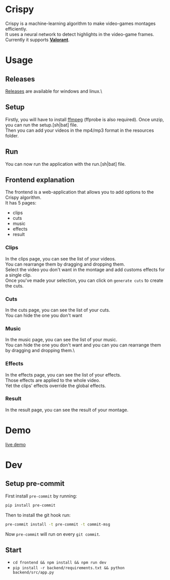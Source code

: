 # Crispy
Crispy is a machine-learning algorithm to make video-games montages efficiently.\
It uses a neural network to detect highlights in the video-game frames.\
Currently it supports **[Valorant](https://playvalorant.com/)**.
# Usage
## Releases
[Releases](https://github.com/Flowtter/crispy/releases) are available for windows and linux.\

## Setup
Firstly, you will have to install [ffmpeg](https://ffmpeg.org/about.html) (ffprobe is also required).
Once unzip, you can run the setup.[sh|bat] file.\
Then you can add your videos in the mp4/mp3 format in the resources folder.

## Run
You can now run the application with the run.[sh|bat] file.

## Frontend explanation
The frontend is a web-application that allows you to add options to the Crispy algorithm.\
It has 5 pages:
- clips
- cuts
- music
- effects
- result

### Clips
In the clips page, you can see the list of your videos.\
You can rearrange them by dragging and dropping them.\
Select the video you don't want in the montage and add customs effects for a single clip.\
Once you've made your selection, you can click on `generate cuts` to create the cuts.

### Cuts
In the cuts page, you can see the list of your cuts.\
You can hide the one you don't want

### Music
In the music page, you can see the list of your music.\
You can hide the one you don't want and you can you can rearrange them by dragging and dropping them.\

### Effects
In the effects page, you can see the list of your effects.\
Those effects are applied to the whole video.\
Yet the clips' effects override the global effects.

### Result
In the result page, you can see the result of your montage.

# Demo
[live demo](https://crispy.gyroskan.com/)
# Dev
## Setup pre-commit
First install `pre-commit` by running:
```sh
pip install pre-commit
```
Then to install the git hook run:
```sh
pre-commit install -t pre-commit -t commit-msg
```

Now `pre-commit` will run on every `git commit`.


## Start
- `cd frontend && npm install && npm run dev`
- `pip install -r backend/requirements.txt && python backend/src/app.py`
